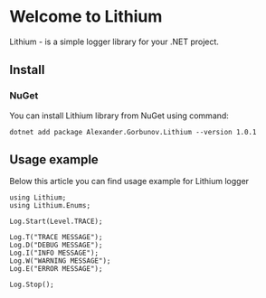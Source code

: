 # Welcome to Lithium
Lithium - is a simple logger library for your .NET project.
## Install
### NuGet
You can install Lithium library from NuGet using command:

    dotnet add package Alexander.Gorbunov.Lithium --version 1.0.1

## Usage example
Below this article you can find usage example for Lithium logger

    using Lithium;  
    using Lithium.Enums;  
      
    Log.Start(Level.TRACE);  
      
    Log.T("TRACE MESSAGE");  
    Log.D("DEBUG MESSAGE");  
    Log.I("INFO MESSAGE");  
    Log.W("WARNING MESSAGE");  
    Log.E("ERROR MESSAGE");  
      
    Log.Stop();
